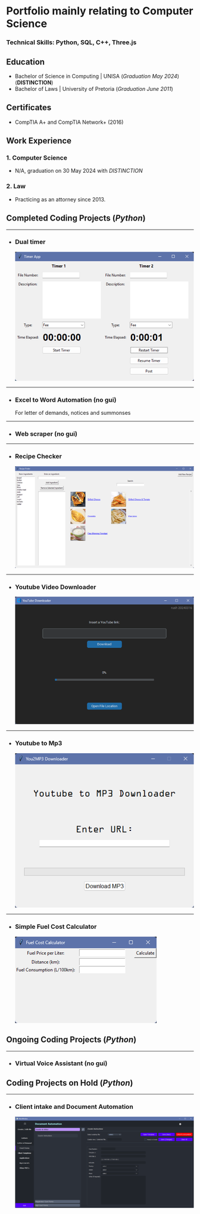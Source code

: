 # Portfolio mainly relating to Computer Science
### Technical Skills: Python, SQL, C++, Three.js
## Education
- Bachelor of Science in Computing | UNISA (_Graduation May 2024_)(**DISTINCTION**)
- Bachelor of Laws | University of Pretoria (_Graduation June 2011_)

## Certificates 
- CompTIA A+ and CompTIA Network+ (2016)

## Work Experience 
### 1. Computer Science
- N/A, graduation on 30 May 2024 with _DISTINCTION_

### 2. Law
- Practicing as an attorney since 2013.

## Completed Coding Projects (_Python_)
____
- ### Dual timer

  ![1](/img/screenshot.100.png)

____

- ### Excel to Word Automation  (no gui)
  For letter of demands, notices and summonses

____
- ### Web scraper (no gui)

____
- ### Recipe Checker

  ![1](/img/screenshot.109.png)

____
- ### Youtube Video Downloader

  ![1](/img/screenshot.99.png)

____
- ### Youtube to Mp3

  ![1](/img/screenshot.110.png)

____
- ### Simple Fuel Cost Calculator

  ![1](/img/screenshot.108.png)

## Ongoing Coding Projects (_Python_)

____
- ### Virtual Voice Assistant (no gui)

## Coding Projects on Hold (_Python_)

____
- ### Client intake and Document Automation

  ![1](/img/screenshot.111.png)
